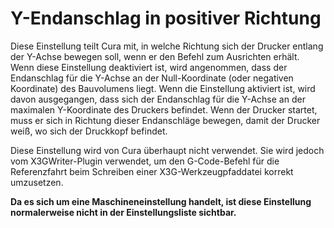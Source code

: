 Y-Endanschlag in positiver Richtung
====
Diese Einstellung teilt Cura mit, in welche Richtung sich der Drucker entlang der Y-Achse bewegen soll, wenn er den Befehl zum Ausrichten erhält. Wenn diese Einstellung deaktiviert ist, wird angenommen, dass der Endanschlag für die Y-Achse an der Null-Koordinate (oder negativen Koordinate) des Bauvolumens liegt. Wenn die Einstellung aktiviert ist, wird davon ausgegangen, dass sich der Endanschlag für die Y-Achse an der maximalen Y-Koordinate des Druckers befindet. Wenn der Drucker startet, muss er sich in Richtung dieser Endanschläge bewegen, damit der Drucker weiß, wo sich der Druckkopf befindet.

Diese Einstellung wird von Cura überhaupt nicht verwendet. Sie wird jedoch vom X3GWriter-Plugin verwendet, um den G-Code-Befehl für die Referenzfahrt beim Schreiben einer X3G-Werkzeugpfaddatei korrekt umzusetzen.

**Da es sich um eine Maschineneinstellung handelt, ist diese Einstellung normalerweise nicht in der Einstellungsliste sichtbar.**